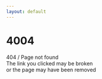 ```yaml
---
layout: default
---
```


# 4004
404 / Page not found  
The link you clicked may be broken  
or the page may have been removed  
